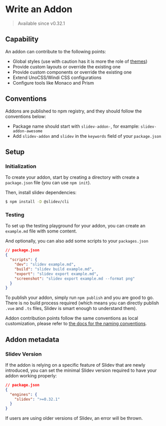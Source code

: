 # Write an Addon

> Available since v0.32.1

## Capability

An addon can contribute to the following points:

- Global styles (use with caution has it is more the role of [themes](/themes/use))
- Provide custom layouts or override the existing one
- Provide custom components or override the existing one
- Extend UnoCSS/Windi CSS configurations
- Configure tools like Monaco and Prism

## Conventions

Addons are published to npm registry, and they should follow the conventions below:

- Package name should start with `slidev-addon-`, for example: `slidev-addon-awesome`
- Add `slidev-addon` and `slidev` in the `keywords` field of your `package.json`

## Setup

### Initialization

To create your addon, start by creating a directory with create a `package.json` file (you can use `npm init`).

Then, install slidev dependencies:

```bash
$ npm install -D @slidev/cli
```

### Testing

To set up the testing playground for your addon, you can create an `example.md` file with some content.

And optionally, you can also add some scripts to your `packages.json`

```json
// package.json
{
  "scripts": {
    "dev": "slidev example.md",
    "build": "slidev build example.md",
    "export": "slidev export example.md",
    "screenshot": "slidev export example.md --format png"
  }
}
```

To publish your addon, simply run `npm publish` and you are good to go. There is no build process required (which means you can directly publish `.vue` and `.ts` files, Slidev is smart enough to understand them).

Addon contribution points follow the same conventions as local customization, please refer to [the docs for the naming conventions](/custom/).

## Addon metadata

### Slidev Version

If the addon is relying on a specific feature of Slidev that are newly introduced, you can set the minimal Slidev version required to have your addon working properly:

```json
// package.json
{
  "engines": {
    "slidev": ">=0.32.1"
  }
}
```

If users are using older versions of Slidev, an error will be thrown.
